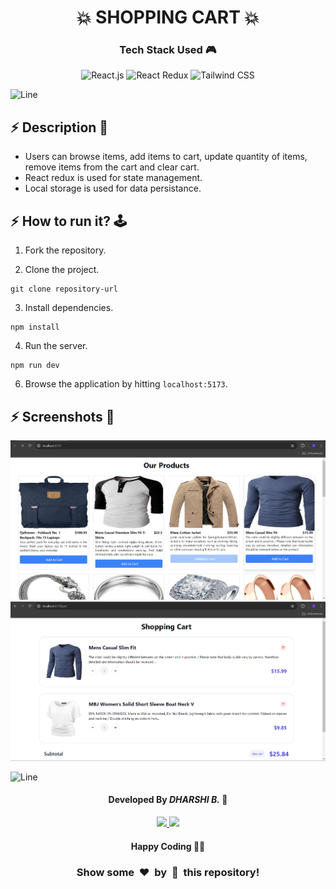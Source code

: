 
<h1 align='center'><b>💥 SHOPPING CART 💥</b></h1>

<!-- -------------------------------------------------------------------------------------------------------------- -->

<h3 align='center'>Tech Stack Used 🎮</h3>
<!-- enlist all the technologies used to create this project from them (Remove comment using 'ctrl+z' or 'command+z') -->

<div align='center'>

<img alt="React.js" src="https://img.shields.io/badge/react.js-darkblue?style=for-the-badge&logo=react&logoColor=white">
<img alt="React Redux" src="https://img.shields.io/badge/react%20redux-purple?style=for-the-badge&logo=redux&logoColor=white">
<img alt="Tailwind CSS" src="https://img.shields.io/badge/tailwind%20css-blue?style=for-the-badge&logo=tailwindcss&logoColor=white">

</div>


![Line](https://github.com/Avdhesh-Varshney/WebMasterLog/assets/114330097/4b78510f-a941-45f8-a9d5-80ed0705e847)

<!-- -------------------------------------------------------------------------------------------------------------- -->

## :zap: Description 📃

- Users can browse items, add items to cart, update quantity of items, remove items from the cart and clear cart.
- React redux is used for state management.
- Local storage is used for data persistance.
  
<!-- -------------------------------------------------------------------------------------------------------------- -->

## :zap: How to run it? 🕹️

1. Fork the repository.

2. Clone the project.

```
git clone repository-url
```

3. Install dependencies.

```
npm install
```

4. Run the server.

```
npm run dev
```

6. Browse the application by hitting `localhost:5173`.



<!-- -------------------------------------------------------------------------------------------------------------- -->

## :zap: Screenshots 📸

<img src="./images/product-listing.png" />

<img src="./images/cart.png" />



![Line](https://github.com/Avdhesh-Varshney/WebMasterLog/assets/114330097/4b78510f-a941-45f8-a9d5-80ed0705e847)

<!-- -------------------------------------------------------------------------------------------------------------- -->

<h4 align='center'>Developed By <b><i>DHARSHI B.</i></b> 👩</h4>
<p align='center'>
  <a href='https://www.linkedin.com/in/dharshi-balasubramaniyam-47b193243'>
    <img src='https://img.shields.io/badge/linkedin-%230077B5.svg?style=for-the-badge&logo=linkedin&logoColor=white' />
  </a>
  <a href='https://github.com/DharshiBalasubramaniyam'>
    <img src='https://img.shields.io/badge/github-%23121011.svg?style=for-the-badge&logo=github&logoColor=white' />
  </a>
</p>

<h4 align='center'>Happy Coding 🧑‍💻</h4>

<h3 align="center">Show some &nbsp;❤️&nbsp; by &nbsp;🌟&nbsp; this repository!</h3>
